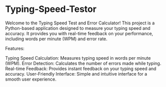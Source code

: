# Typing-Speed-Testor

Welcome to the Typing Speed Test and Error Calculator! This project is a Python-based application designed to measure your typing speed and accuracy. It provides you with real-time feedback on your performance, including words per minute (WPM) and error rate.

Features:

Typing Speed Calculation: Measures typing speed in words per minute (WPM).
Error Detection: Calculates the number of errors made while typing.
Real-time Feedback: Provides instant feedback on your typing speed and accuracy.
User-Friendly Interface: Simple and intuitive interface for a smooth user experience.

